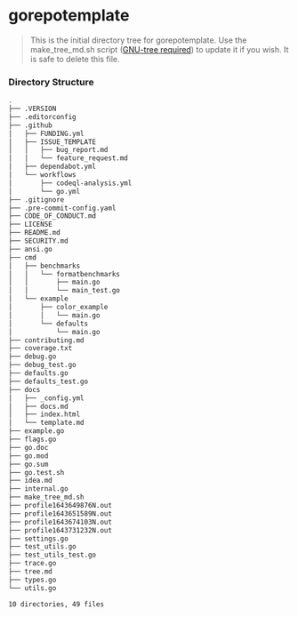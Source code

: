 # gorepotemplate

> This is the initial directory tree for gorepotemplate. Use the make_tree_md.sh script ([GNU-tree required][get_tree]) to update it if you wish. It is safe to delete this file.

### Directory Structure

```sh
.
├── .VERSION
├── .editorconfig
├── .github
│   ├── FUNDING.yml
│   ├── ISSUE_TEMPLATE
│   │   ├── bug_report.md
│   │   └── feature_request.md
│   ├── dependabot.yml
│   └── workflows
│       ├── codeql-analysis.yml
│       └── go.yml
├── .gitignore
├── .pre-commit-config.yaml
├── CODE_OF_CONDUCT.md
├── LICENSE
├── README.md
├── SECURITY.md
├── ansi.go
├── cmd
│   ├── benchmarks
│   │   └── formatbenchmarks
│   │       ├── main.go
│   │       └── main_test.go
│   └── example
│       ├── color_example
│       │   └── main.go
│       └── defaults
│           └── main.go
├── contributing.md
├── coverage.txt
├── debug.go
├── debug_test.go
├── defaults.go
├── defaults_test.go
├── docs
│   ├── _config.yml
│   ├── docs.md
│   ├── index.html
│   └── template.md
├── example.go
├── flags.go
├── go.doc
├── go.mod
├── go.sum
├── go.test.sh
├── idea.md
├── internal.go
├── make_tree_md.sh
├── profile1643649876N.out
├── profile1643651589N.out
├── profile1643674103N.out
├── profile1643731232N.out
├── settings.go
├── test_utils.go
├── test_utils_test.go
├── trace.go
├── tree.md
├── types.go
└── utils.go

10 directories, 49 files
```

[get_tree]: (http://mama.indstate.edu/users/ice/tree/)
